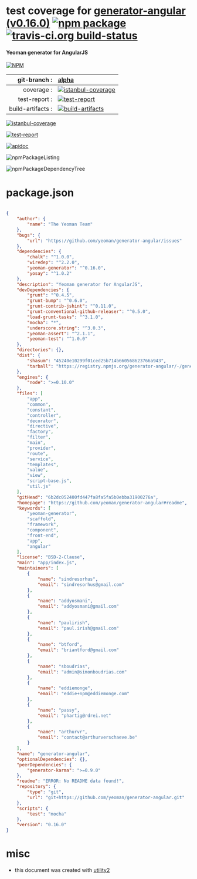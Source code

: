 # test coverage for  [generator-angular (v0.16.0)](https://github.com/yeoman/generator-angular#readme)  [![npm package](https://img.shields.io/npm/v/npmtest-generator-angular.svg?style=flat-square)](https://www.npmjs.org/package/npmtest-generator-angular) [![travis-ci.org build-status](https://api.travis-ci.org/npmtest/node-npmtest-generator-angular.svg)](https://travis-ci.org/npmtest/node-npmtest-generator-angular)
#### Yeoman generator for AngularJS

[![NPM](https://nodei.co/npm/generator-angular.png?downloads=true)](https://www.npmjs.com/package/generator-angular)

| git-branch : | [alpha](https://github.com/npmtest/node-npmtest-generator-angular/tree/alpha)|
|--:|:--|
| coverage : | [![istanbul-coverage](https://npmtest.github.io/node-npmtest-generator-angular/build/coverage.badge.svg)](https://npmtest.github.io/node-npmtest-generator-angular/build/coverage.html/index.html)|
| test-report : | [![test-report](https://npmtest.github.io/node-npmtest-generator-angular/build/test-report.badge.svg)](https://npmtest.github.io/node-npmtest-generator-angular/build/test-report.html)|
| build-artifacts : | [![build-artifacts](https://npmtest.github.io/node-npmtest-generator-angular/glyphicons_144_folder_open.png)](https://github.com/npmtest/node-npmtest-generator-angular/tree/gh-pages/build)|

[![istanbul-coverage](https://npmtest.github.io/node-npmtest-generator-angular/build/screenCapture.buildCustomOrg.browser.coverage.html.png)](https://npmtest.github.io/node-npmtest-generator-angular/build/coverage.html/index.html)

[![test-report](https://npmtest.github.io/node-npmtest-generator-angular/build/screenCapture.buildCustomOrg.browser.%252Fhome%252Ftravis%252Fbuild%252Fnpmtest%252Fnode-npmtest-generator-angular%252Ftmp%252Fbuild%252Ftest-report.html.png)](https://npmtest.github.io/node-npmtest-generator-angular/build/test-report.html)

[![apidoc](https://npmdoc.github.io/node-npmdoc-generator-angular/build/screenCapture.buildApidoc.browser.%252Fhome%252Ftravis%252Fbuild%252Fnpmdoc%252Fnode-npmdoc-generator-angular%252Ftmp%252Fbuild%252Fapidoc.html.png)](https://npmdoc.github.io/node-npmdoc-generator-angular/build/apidoc.html)

![npmPackageListing](https://npmtest.github.io/node-npmtest-generator-angular/build/screenCapture.npmPackageListing.svg)

![npmPackageDependencyTree](https://npmtest.github.io/node-npmtest-generator-angular/build/screenCapture.npmPackageDependencyTree.svg)



# package.json

```json

{
    "author": {
        "name": "The Yeoman Team"
    },
    "bugs": {
        "url": "https://github.com/yeoman/generator-angular/issues"
    },
    "dependencies": {
        "chalk": "^1.0.0",
        "wiredep": "^2.2.0",
        "yeoman-generator": "^0.16.0",
        "yosay": "^1.0.2"
    },
    "description": "Yeoman generator for AngularJS",
    "devDependencies": {
        "grunt": "^0.4.5",
        "grunt-bump": "^0.6.0",
        "grunt-contrib-jshint": "^0.11.0",
        "grunt-conventional-github-releaser": "^0.5.0",
        "load-grunt-tasks": "^3.1.0",
        "mocha": "*",
        "underscore.string": "^3.0.3",
        "yeoman-assert": "^2.1.1",
        "yeoman-test": "^1.0.0"
    },
    "directories": {},
    "dist": {
        "shasum": "45240e10299f01ced25b714b660568623766a943",
        "tarball": "https://registry.npmjs.org/generator-angular/-/generator-angular-0.16.0.tgz"
    },
    "engines": {
        "node": ">=0.10.0"
    },
    "files": [
        "app",
        "common",
        "constant",
        "controller",
        "decorator",
        "directive",
        "factory",
        "filter",
        "main",
        "provider",
        "route",
        "service",
        "templates",
        "value",
        "view",
        "script-base.js",
        "util.js"
    ],
    "gitHead": "6b2dc052400fd447fa8fa5fa5b0ebba31900276a",
    "homepage": "https://github.com/yeoman/generator-angular#readme",
    "keywords": [
        "yeoman-generator",
        "scaffold",
        "framework",
        "component",
        "front-end",
        "app",
        "angular"
    ],
    "license": "BSD-2-Clause",
    "main": "app/index.js",
    "maintainers": [
        {
            "name": "sindresorhus",
            "email": "sindresorhus@gmail.com"
        },
        {
            "name": "addyosmani",
            "email": "addyosmani@gmail.com"
        },
        {
            "name": "paulirish",
            "email": "paul.irish@gmail.com"
        },
        {
            "name": "btford",
            "email": "briantford@gmail.com"
        },
        {
            "name": "sboudrias",
            "email": "admin@simonboudrias.com"
        },
        {
            "name": "eddiemonge",
            "email": "eddie+npm@eddiemonge.com"
        },
        {
            "name": "passy",
            "email": "phartig@rdrei.net"
        },
        {
            "name": "arthurvr",
            "email": "contact@arthurverschaeve.be"
        }
    ],
    "name": "generator-angular",
    "optionalDependencies": {},
    "peerDependencies": {
        "generator-karma": ">=0.9.0"
    },
    "readme": "ERROR: No README data found!",
    "repository": {
        "type": "git",
        "url": "git+https://github.com/yeoman/generator-angular.git"
    },
    "scripts": {
        "test": "mocha"
    },
    "version": "0.16.0"
}
```



# misc
- this document was created with [utility2](https://github.com/kaizhu256/node-utility2)
